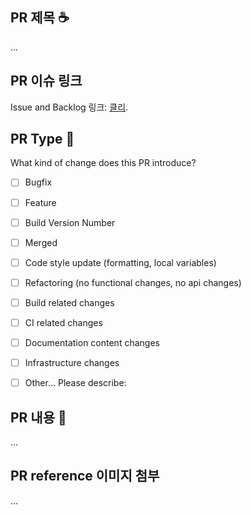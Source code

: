 ## PR 제목  ☕️
<!--제목을 입력해주세요.-->
...
## PR 이슈 링크
<!-- Jira 백로그 or 이슈링크 -->
<!-- Issue and Backlog 링크: [클릭](http://www.google.co.kr). -->
Issue and Backlog 링크: [클리](http://www.google.co.kr).
## PR Type 🍭
What kind of change does this PR introduce?
<!-- Please check the one that applies to this PR using "x". -->

- [ ] Bugfix
- [ ] Feature
- [ ] Build Version Number
- [ ] Merged
- [ ] Code style update (formatting, local variables)
- [ ] Refactoring (no functional changes, no api changes)
- [ ] Build related changes
- [ ] CI related changes
- [ ] Documentation content changes
- [ ] Infrastructure changes
- [ ] Other... Please describe:


## PR 내용 🧾
<!-- Please describe the current behavior that you are modifying, or link to a relevant issue. -->
...

## PR reference 이미지 첨부
...
